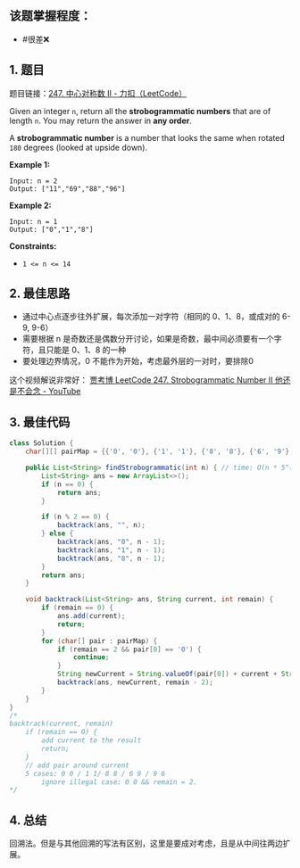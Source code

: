 
## 该题掌握程度：
- #很差❌

## 1. 题目
题目链接：[247. 中心对称数 II - 力扣（LeetCode）](https://leetcode.cn/problems/strobogrammatic-number-ii/description/)

Given an integer `n`, return all the **strobogrammatic numbers** that are of length `n`. You may return the answer in **any order**.

A **strobogrammatic number** is a number that looks the same when rotated `180` degrees (looked at upside down).



**Example 1:**

```
Input: n = 2
Output: ["11","69","88","96"]
```

**Example 2:**

```
Input: n = 1
Output: ["0","1","8"]
```



**Constraints:**

- `1 <= n <= 14`

## 2. 最佳思路

- 通过中心点逐步往外扩展，每次添加一对字符（相同的 0、1、8，或成对的 6-9, 9-6）
- 需要根据 n 是奇数还是偶数分开讨论，如果是奇数，最中间必须要有一个字符，且只能是 0、1、8 的一种
- 要处理边界情况，0 不能作为开始，考虑最外层的一对时，要排除0

这个视频解说非常好： [贾考博 LeetCode 247. Strobogrammatic Number II 他还是不会念 - YouTube](https://www.youtube.com/watch?v=hM2WMOfht_g)
## 3. 最佳代码

```java
class Solution {
    char[][] pairMap = {{'0', '0'}, {'1', '1'}, {'8', '8'}, {'6', '9'}, {'9', '6'}};

    public List<String> findStrobogrammatic(int n) { // time: O(n * 5^(n/2)), space: O(n)
        List<String> ans = new ArrayList<>();
        if (n == 0) {
            return ans;
        }

        if (n % 2 == 0) {
            backtrack(ans, "", n);
        } else {
            backtrack(ans, "0", n - 1);
            backtrack(ans, "1", n - 1);
            backtrack(ans, "8", n - 1);
        }
        return ans;
    }

    void backtrack(List<String> ans, String current, int remain) {
        if (remain == 0) {
            ans.add(current);
            return;
        }
        for (char[] pair : pairMap) {
            if (remain == 2 && pair[0] == '0') {
                continue;
            }
            String newCurrent = String.valueOf(pair[0]) + current + String.valueOf(pair[1]);
            backtrack(ans, newCurrent, remain - 2);
        }
    }
}
/*
backtrack(current, remain)
    if (remain == 0) {
        add current to the result
        return;
    }
    // add pair around current
    5 cases: 0 0 / 1 1/ 8 8 / 6 9 / 9 6
        ignore illegal case: 0 0 && remain = 2.
*/
```

## 4. 总结

回溯法。但是与其他回溯的写法有区别，这里是要成对考虑，且是从中间往两边扩展。